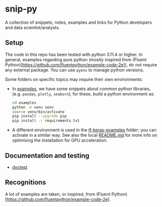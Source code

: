 # snip-py

A collection of snippets, notes, examples and links for Python developers and data scientist/analysts.

## Setup

The code in this repo has been tested with python 3.11.4 or higher. In general, examples regarding
pure python (mostly inspired from (Fluent Python)[https://github.com/fluentpython/example-code-2e]),
do not require any external package. You can use `pyenv` to manage python versions.

Some folders on specific topics may require their own environments:

- In [examples](examples), we have some snippets about common python libraries, (e.g. `pandas`, `plotly`, `seaborn`); for these, build a python environment as:

  ```sh
  cd examples
  python -m venv venv
  source venv/bin/activate
  pip install --upgrade pip
  pip install -r requirements.txt
  ```

- A different environment is used in the [tf-keras-examples](tf-keras-examples) folder; you can activate in a similar way. See also the local [README.md](tf-keras-examples/README.md) for more info on optimising the installation for GPU acceleration.

## Documentation and testing

- [doctest](docs/documentation.md)

## Recognitions

A lot of examples are taken, or inspired, from (Fluent Python)[https://github.com/fluentpython/example-code-2e].
